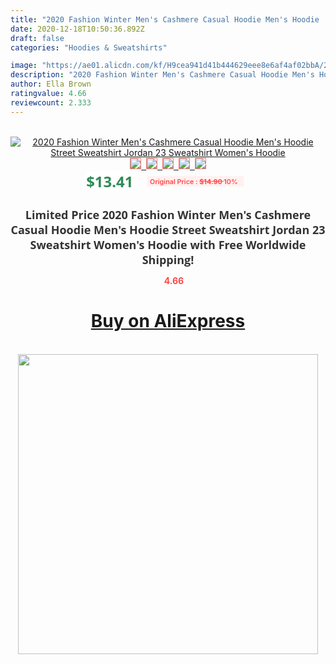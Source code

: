 ```yaml
---
title: "2020 Fashion Winter Men's Cashmere Casual Hoodie Men's Hoodie  Street Sweatshirt Jordan 23 Sweatshirt Women's Hoodie"
date: 2020-12-18T10:50:36.892Z
draft: false
categories: "Hoodies & Sweatshirts"

image: "https://ae01.alicdn.com/kf/H9cea941d41b444629eee8e6af4af02bbA/2020-Fashion-Winter-Men-s-Cashmere-Casual-Hoodie-Men-s-Hoodie-Street-Sweatshirt-Jordan-23-Sweatshirt.jpg"
description: "2020 Fashion Winter Men's Cashmere Casual Hoodie Men's Hoodie  Street Sweatshirt Jordan 23 Sweatshirt Women's Hoodie"
author: Ella Brown
ratingvalue: 4.66
reviewcount: 2.333
---
```

<br>
<div style="text-align: center;">
<a href="https://s.click.aliexpress.com/e/_ACpvFR" target="_blank" rel="nofollow noopener noreferrer"><img alt="2020 Fashion Winter Men's Cashmere Casual Hoodie Men's Hoodie  Street Sweatshirt Jordan 23 Sweatshirt Women's Hoodie" class="magnifier-image" src="https://ae01.alicdn.com/kf/H9cea941d41b444629eee8e6af4af02bbA/2020-Fashion-Winter-Men-s-Cashmere-Casual-Hoodie-Men-s-Hoodie-Street-Sweatshirt-Jordan-23-Sweatshirt.jpg_640x640.jpg">
<br>
<img style="border:1px solid salmon" src="https://ae01.alicdn.com/kf/H9cea941d41b444629eee8e6af4af02bbA/2020-Fashion-Winter-Men-s-Cashmere-Casual-Hoodie-Men-s-Hoodie-Street-Sweatshirt-Jordan-23-Sweatshirt.jpg_120x120.jpg">&nbsp;&nbsp;<img style="border:1px solid salmon" src="https://ae01.alicdn.com/kf/H4c87913d19d4414faad10c3e08e2065ai/2020-Fashion-Winter-Men-s-Cashmere-Casual-Hoodie-Men-s-Hoodie-Street-Sweatshirt-Jordan-23-Sweatshirt.jpg_120x120.jpg">&nbsp;&nbsp;<img style="border:1px solid salmon" src="https://ae01.alicdn.com/kf/H210c0c9890bd49c1a16f52eb0c0dc747P/2020-Fashion-Winter-Men-s-Cashmere-Casual-Hoodie-Men-s-Hoodie-Street-Sweatshirt-Jordan-23-Sweatshirt.jpg_120x120.jpg">&nbsp;&nbsp;<img style="border:1px solid salmon" src="https://ae01.alicdn.com/kf/Hc2a6dd00b32c48e4835c545af01c2e7cC/2020-Fashion-Winter-Men-s-Cashmere-Casual-Hoodie-Men-s-Hoodie-Street-Sweatshirt-Jordan-23-Sweatshirt.jpg_120x120.jpg">&nbsp;&nbsp;<img style="border:1px solid salmon" src="https://ae01.alicdn.com/kf/Hee93b7df7a454ff7910b72b4b9b0536dF/2020-Fashion-Winter-Men-s-Cashmere-Casual-Hoodie-Men-s-Hoodie-Street-Sweatshirt-Jordan-23-Sweatshirt.jpg_120x120.jpg"></a></div><br0>
<div style="text-align: center;"><span style="background-color: white; border: 0px; box-sizing: border-box; color: seagreen; display: inline-block; font-family: &quot;open sans&quot; , &quot;arial&quot; , &quot;helvetica&quot; , sans-serif , &quot;heiti&quot;; font-size: 24px; font-stretch: inherit; font-weight: 700; line-height: inherit; margin: 0px 10px 0px 0px; padding: 0px; vertical-align: middle;">$13.41 </span>
<span style="background: rgb(255 , 241 , 241); border-radius: 3px; border: 0px; box-sizing: border-box; color: #ff4747; display: inline-block; font-family: inherit; font-size: 12px; font-stretch: inherit; font-style: inherit; font-variant: inherit; font-weight: 600; line-height: inherit; margin: 0px; padding: 2px 5px; transform: scale(0.9); vertical-align: middle;">Original Price : <b style="text-decoration: line-through;">$14.90 </b> 10%&nbsp;&nbsp;</span></div>
<h1 style="color: #333333; display: inline-block; font-family: &quot;open sans&quot; , &quot;arial&quot; , &quot;helvetica&quot; , sans-serif , &quot;heiti&quot;; font-size: 18px; font-stretch: inherit; font-weight: 700; text-align: center;">Limited Price 2020 Fashion Winter Men's Cashmere Casual Hoodie Men's Hoodie  Street Sweatshirt Jordan 23 Sweatshirt Women's Hoodie with Free Worldwide Shipping!</h1>
<div style="color: #ff4747; text-align: center;">
<img src="https://4.bp.blogspot.com/-M0ZcTcb-5uY/XleCXlxnR4I/AAAAAAAAAEc/OrjgMkXV1oMQFaCRZj5HQwOCBcu3w1FegCPcBGAYYCw/s1600/star.png" style="height: 15px;">&nbsp;<b>4.66</b></div>
<div class="button_cont" align="center"><a class="buynow_a" href="https://s.click.aliexpress.com/e/_ACpvFR" target="_blank" rel="nofollow noopener noreferrer"><H1>Buy on AliExpress</H1></a></div><br>
<div class="separator" style="clear: both; text-align: center;">
<img src="https://lh3.googleusercontent.com/-pTy5HemUv9M/XlePHvY0dAI/AAAAAAAAAE4/0nX5iRUoIWY8eMW9Dpxeirr157OZliDIgCLcBGAsYHQ/s1600/badge.gif" width="480">
</div>
